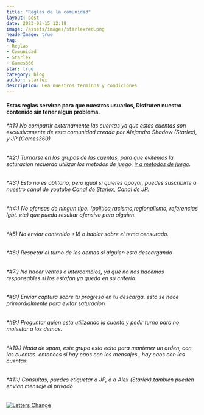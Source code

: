 ```yaml
---
title: "Reglas de la comunidad"
layout: post
date: 2023-02-15 12:18
image: /assets/images/starlexred.png
headerImage: true
tag:
- Reglas
- Comunidad
- Starlex
- Games360
star: true
category: blog
author: starlex
description: Lea nuestros terminos y condiciones
---
```


#### Estas reglas serviran para que nuestros usuarios, Disfruten nuestro contenido sin tener algun problema.

###### *#1:) No compartir externamente las cuentas ya que estas cuentas son exclusivamente de esta comunidad creada por Alejandro Shadow (Starlex), y JP (Games360)

###### *#2:) Turnarse en los grupos de las cuentas, para que evitemos la saturacion recuerda utilizar los metodos de juego, [ir a metodos de juego](https://starlex.team/mdj).

###### *#3:) Esto no es oblitario, pero igual si quieres apoyar, puedes suscribirte a nuestro canal de youtube [Canal de Starlex](https://youtube.com/@bystarlex), [Canal de JP](https://youtube.com/@360GamesX).

###### *#4:) No ofensas de ningun tipo. (politica,racismo,regionalismo, referencias lgbt. etc) que pueda resultar ofensivo para alguien.

###### *#5) No enviar contenido +18 o hablar sobre el tema censurado.

###### *#6:) Respetar el turno de los demas si alguien esta descargando 

###### *#7:) No hacer ventas o intercambios, ya que no nos hacemos responsables si los estafan ya queda en su criterio.

###### *#8:) Enviar captura sobre tu progreso en tu descarga. esto se hace primordialmente para evitar saturacion

###### *#9:) Preguntar quien esta utilizando la cuenta y pedir turno para no molestar a los demas.

###### *#10:) Nada de spam, este grupo esta echo para mantener un orden, con las cuentas. entonces si hay caos con los mensajes , hay caos con las cuentas

###### *#11:) Consultas, puedes etiquetar a JP, o a Alex (Starlex).tambien pueden envian mensaje al privado


[![Letters Change](https://readme-typing-svg.demolab.com?font=Fira+Code&pause=1000&color=D200FF&center=true&width=435&lines=Starlex;Desarollador;Gamer;Animetuber;Gamedev;Designer;Escritor+de+blogs;Starlex+%C2%A9+Alejandro+Shadow)](https://bystarlex.us)
